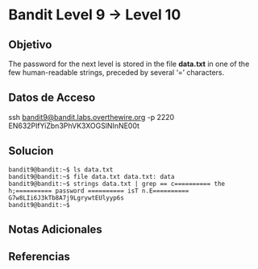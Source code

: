 # Bandit Level 9 → Level 10

## Objetivo
The password for the next level is stored in the file **data.txt** in one of the few human-readable strings, preceded by several ‘=’ characters.

## Datos de Acceso
ssh bandit9@bandit.labs.overthewire.org -p 2220
EN632PlfYiZbn3PhVK3XOGSlNInNE00t
## Solucion
```Shell
bandit9@bandit:~$ ls data.txt 
bandit9@bandit:~$ file data.txt data.txt: data 
bandit9@bandit:~$ strings data.txt | grep == c========== the h;========== password ========== isT n.E========== G7w8LIi6J3kTb8A7j9LgrywtEUlyyp6s 
bandit9@bandit:~$
```

## Notas Adicionales

## Referencias